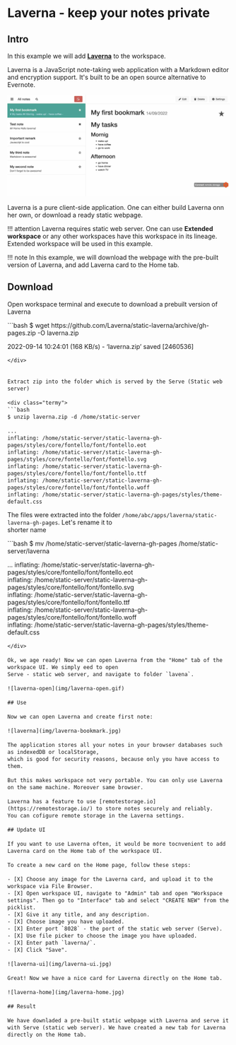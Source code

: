 # Laverna - keep your notes private

## Intro

In this example we will add [__Laverna__](https://laverna.cc/index.html) to the workspace.  

Laverna is a JavaScript note-taking web application with a Markdown editor and encryption support. 
It's built to be an open source alternative to Evernote.

![laverna-demo](img/laverna-demo.jpg)

Laverna is a pure client-side application. One can either build Laverna onn her own, or download a ready static webpage.  

!!! attention
    Laverna requires static web server. One can use __Extended workspace__ or any other workspaces have this workspace in its lineage. Extended workspace will be used in this example. 

!!! note
    In this example, we will download the webpage with the pre-built version of Laverna, and add Laverna card to the Home tab.  

## Download 

Open workspace terminal and execute to download a prebuilt version of Laverna

<div class="termy">
```bash
$ wget https://github.com/Laverna/static-laverna/archive/gh-pages.zip -O laverna.zip

2022-09-14 10:24:01 (168 KB/s) - ‘laverna.zip’ saved [2460536]
```
</div>


Extract zip into the folder which is served by the Serve (Static web server)

<div class="termy">
```bash
$ unzip laverna.zip -d /home/static-server

...
inflating: /home/static-server/static-laverna-gh-pages/styles/core/fontello/font/fontello.eot  
inflating: /home/static-server/static-laverna-gh-pages/styles/core/fontello/font/fontello.svg  
inflating: /home/static-server/static-laverna-gh-pages/styles/core/fontello/font/fontello.ttf  
inflating: /home/static-server/static-laverna-gh-pages/styles/core/fontello/font/fontello.woff  
inflating: /home/static-server/static-laverna-gh-pages/styles/theme-default.css
```
</div>

The files were extracted into the folder `/home/abc/apps/laverna/static-laverna-gh-pages`. Let's rename it to  
shorter name  

<div class="termy">
```bash
$ mv /home/static-server/static-laverna-gh-pages /home/static-server/laverna

...
inflating: /home/static-server/static-laverna-gh-pages/styles/core/fontello/font/fontello.eot  
inflating: /home/static-server/static-laverna-gh-pages/styles/core/fontello/font/fontello.svg  
inflating: /home/static-server/static-laverna-gh-pages/styles/core/fontello/font/fontello.ttf  
inflating: /home/static-server/static-laverna-gh-pages/styles/core/fontello/font/fontello.woff  
inflating: /home/static-server/static-laverna-gh-pages/styles/theme-default.css
```
</div>

Ok, we age ready! Now we can open Laverna from the "Home" tab of the workspace UI. We simply eed to open  
Serve - static web server, and navigate to folder `lavena`.  

![laverna-open](img/laverna-open.gif)

## Use 

Now we can open Laverna and create first note: 

![laverna](img/laverna-bookmark.jpg)

The application stores all your notes in your browser databases such as indexedDB or localStorage, 
which is good for security reasons, because only you have access to them.  

But this makes workspace not very portable. You can only use Laverna on the same machine. Moreover same browser.  

Laverna has a feature to use [remotestorage.io](https://remotestorage.io/) to store notes securely and reliably. 
You can cofigure remote storage in the Laverna settings.  

## Update UI 

If you want to use Laverna often, it would be more tocnvenient to add Laverna card on the Home tab of the workspace UI.   

To create a new card on the Home page, follow these steps:

- [X] Choose any image for the Laverna card, and upload it to the workspace via File Browser.
- [X] Open workspace UI, navigate to "Admin" tab and open "Workspace settings". Then go to "Interface" tab and select "CREATE NEW" from the picklist.
- [X] Give it any title, and any description.
- [X] Choose image you have uploaded.
- [X] Enter port `8028` - the port of the static web server (Serve).
- [X] Use file picker to choose the image you have uploaded.
- [X] Enter path `laverna/`.
- [X] Click "Save".

![laverna-ui](img/laverna-ui.jpg) 

Great! Now we have a nice card for Laverna directly on the Home tab.  

![laverna-home](img/laverna-home.jpg) 

## Result

We have downladed a pre-built static webpage with Laverna and serve it with Serve (static web server). We have created a new tab for Laverna 
directly on the Home tab.